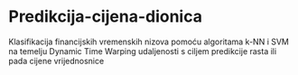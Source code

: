 # Predikcija-cijena-dionica
Klasifikacija financijskih vremenskih nizova pomoću algoritama k-NN i SVM na temelju Dynamic Time Warping udaljenosti s ciljem predikcije rasta ili pada cijene vrijednosnice
